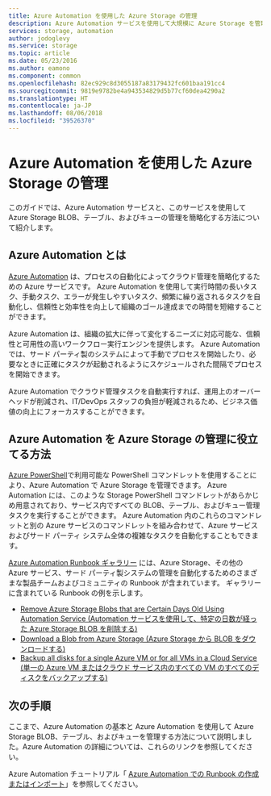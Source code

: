 ```yaml
---
title: Azure Automation を使用した Azure Storage の管理
description: Azure Automation サービスを使用して大規模に Azure Storage を管理する方法について説明します。
services: storage, automation
author: jodoglevy
ms.service: storage
ms.topic: article
ms.date: 05/23/2016
ms.author: eamono
ms.component: common
ms.openlocfilehash: 82ec929c8d3055187a83179432fc601baa191cc4
ms.sourcegitcommit: 9819e9782be4a943534829d5b77cf60dea4290a2
ms.translationtype: HT
ms.contentlocale: ja-JP
ms.lasthandoff: 08/06/2018
ms.locfileid: "39526370"
---
```

# <a name="managing-azure-storage-using-azure-automation"></a>Azure Automation を使用した Azure Storage の管理
このガイドでは、Azure Automation サービスと、このサービスを使用して Azure Storage BLOB、テーブル、およびキューの管理を簡略化する方法について紹介します。

## <a name="what-is-azure-automation"></a>Azure Automation とは
[Azure Automation](https://azure.microsoft.com/services/automation/) は、プロセスの自動化によってクラウド管理を簡略化するための Azure サービスです。 Azure Automation を使用して実行時間の長いタスク、手動タスク、エラーが発生しやすいタスク、頻繁に繰り返されるタスクを自動化し、信頼性と効率性を向上して組織のゴール達成までの時間を短縮することができます。

Azure Automation は、組織の拡大に伴って変化するニーズに対応可能な、信頼性と可用性の高いワークフロー実行エンジンを提供します。 Azure Automation では、サード パーティ製のシステムによって手動でプロセスを開始したり、必要なときに正確にタスクが起動されるようにスケジュールされた間隔でプロセスを開始できます。

Azure Automation でクラウド管理タスクを自動実行すれば、運用上のオーバーヘッドが削減され、IT/DevOps スタッフの負担が軽減されるため、ビジネス価値の向上にフォーカスすることができます。

## <a name="how-can-azure-automation-help-manage-azure-storage"></a>Azure Automation を Azure Storage の管理に役立てる方法

  [Azure PowerShell](https://msdn.microsoft.com/library/azure/jj156055.aspx)で利用可能な PowerShell コマンドレットを使用することにより、Azure Automation で Azure Storage を管理できます。 Azure Automation には、このような Storage PowerShell コマンドレットがあらかじめ用意されており、サービス内ですべての BLOB、テーブル、およびキュー管理タスクを実行することができます。 Azure Automation 内のこれらのコマンドレットと別の Azure サービスのコマンドレットを組み合わせて、Azure サービスおよびサード パーティ システム全体の複雑なタスクを自動化することもできます。

[Azure Automation Runbook ギャラリー](https://azure.microsoft.com/blog/2014/10/07/introducing-the-azure-automation-runbook-gallery/) には、Azure Storage、その他の Azure サービス、サード パーティ製システムの管理を自動化するためのさまざまな製品チームおよびコミュニティの Runbook が含まれています。 ギャラリーに含まれている Runbook の例を示します。

* [Remove Azure Storage Blobs that are Certain Days Old Using Automation Service (Automation サービスを使用して、特定の日数が経った Azure Storage BLOB を削除する)](https://gallery.technet.microsoft.com/scriptcenter/Remove-Storage-Blobs-that-aae4b761)
* [Download a Blob from Azure Storage (Azure Storage から BLOB をダウンロードする)](https://gallery.technet.microsoft.com/scriptcenter/a-Blob-from-Azure-Storage-6bc13745)
* [Backup all disks for a single Azure VM or for all VMs in a Cloud Service (単一の Azure VM またはクラウド サービス内のすべての VM のすべてのディスクをバックアップする)](https://gallery.technet.microsoft.com/scriptcenter/Backup-all-disks-for-a-ede940d5)

## <a name="next-steps"></a>次の手順
ここまで、Azure Automation の基本と Azure Automation を使用して Azure Storage BLOB、テーブル、およびキューを管理する方法について説明しました。Azure Automation の詳細については、これらのリンクを参照してください。

Azure Automation チュートリアル「 [Azure Automation での Runbook の作成またはインポート](../../automation/automation-creating-importing-runbook.md)」を参照してください。

